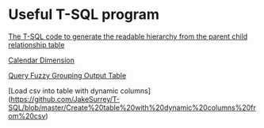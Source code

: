 # Useful T-SQL program
[The T-SQL code to generate the readable hierarchy from the parent child relationship table](https://github.com/JakeSurrey/T-SQL/blob/master/TraverseConsortiaRecursive)

[Calendar Dimension](https://github.com/JakeSurrey/T-SQL/blob/master/Calendar%20Dimension)

[Query Fuzzy Grouping Output Table](https://github.com/JakeSurrey/T-SQL/blob/master/QueryFuzzyGrouping)

[Load csv into table with dynamic columns] (https://github.com/JakeSurrey/T-SQL/blob/master/Create%20table%20with%20dynamic%20columns%20from%20csv)
